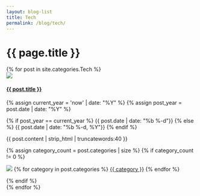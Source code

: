 ```yaml
---
layout: blog-list
title: Tech
permalink: /blog/tech/
---
```


<div class="container-fluid pt-5 pb-4">

  <div class="container">
    <h1 class="blog-category-header mb-4">{{ page.title }}</h1>
    <div class="row">
      {% for post in site.categories.Tech %}
        <section class="blog col-md-6 col-sm-12 mb-4">
          <div class="blog-container h-100">
            <a href="{{ post.url }}"><img class="w-100" src="{{ post.background-image }}"></a>
            <div class="px-2">
              <h4 class="mt-4 mb-3"><a href="{{ post.url }}">{{ post.title }}</a></h4>
              {% assign current_year = 'now' | date: "%Y" %}
              {% assign post_year = post.date | date: "%Y" %}
              <p class="custom-post-date"><!--<img src="/assets/ikonate/clock.svg" class="blog-icon"> -->
                {% if post_year == current_year %}
                  {{ post.date | date: "%b %-d"}}
                {% else %}
                  {{ post.date | date: "%b %-d, %Y"}}
                {% endif %}
              </p>
              <p class="custom-post-content">{{ post.content | strip_html | truncatewords:40 }}</p>
              {% assign category_count = post.categories | size %}
              {% if category_count != 0 %}
                <p class="post-categories"><img src="/assets/ikonate/tags.svg" class="blog-icon">
                {% for category in post.categories %}
                  <a href="{{ site.baseurl }}{{ category | slugify }}/" class="category-link">{{ category }}</a>
                {% endfor %}
                </p>
              {% endif %}
            </div>
          </div>
        </section>
      {% endfor %}
    </div>
  </div>

</div>